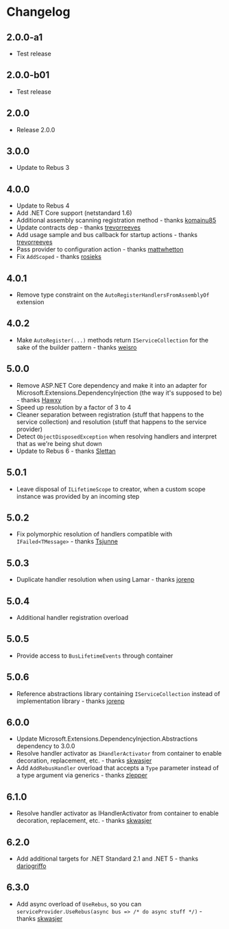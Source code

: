 # Changelog

## 2.0.0-a1
* Test release

## 2.0.0-b01
* Test release

## 2.0.0
* Release 2.0.0

## 3.0.0
* Update to Rebus 3

## 4.0.0
* Update to Rebus 4
* Add .NET Core support (netstandard 1.6)
* Additional assembly scanning registration method - thanks [komainu85]
* Update contracts dep - thanks [trevorreeves]
* Add usage sample and bus callback for startup actions - thanks [trevorreeves]
* Pass provider to configuration action - thanks [mattwhetton]
* Fix `AddScoped` - thanks [rosieks]


## 4.0.1
* Remove type constraint on the `AutoRegisterHandlersFromAssemblyOf` extension

## 4.0.2
* Make `AutoRegister(...)` methods return `IServiceCollection` for the sake of the builder pattern - thanks [weisro]

## 5.0.0
* Remove ASP.NET Core dependency and make it into an adapter for Microsoft.Extensions.DependencyInjection (the way it's supposed to be) - thanks [Hawxy]
* Speed up resolution by a factor of 3 to 4
* Cleaner separation between registration (stuff that happens to the service collection) and resolution (stuff that happens to the service provider)
* Detect `ObjectDisposedException` when resolving handlers and interpret that as we're being shut down
* Update to Rebus 6 - thanks [Slettan]

## 5.0.1
* Leave disposal of `ILifetimeScope` to creator, when a custom scope instance was provided by an incoming step

## 5.0.2
* Fix polymorphic resolution of handlers compatible with `IFailed<TMessage>` - thanks [Tsjunne]

## 5.0.3
* Duplicate handler resolution when using Lamar - thanks [jorenp]

## 5.0.4
* Additional handler registration overload

## 5.0.5
* Provide access to `BusLifetimeEvents` through container

## 5.0.6
* Reference abstractions library containing `IServiceCollection` instead of implementation library - thanks [jorenp]

## 6.0.0
* Update Microsoft.Extensions.DependencyInjection.Abstractions dependency to 3.0.0
* Resolve handler activator as `IHandlerActivator` from container to enable decoration, replacement, etc. - thanks [skwasjer]
* Add `AddRebusHandler` overload that accepts a `Type` parameter instead of a type argument via generics - thanks [zlepper]

## 6.1.0

* Resolve handler activator as IHandlerActivator from container to enable decoration, replacement, etc. - thanks [skwasjer]

## 6.2.0
* Add additional targets for .NET Standard 2.1 and .NET 5 - thanks [dariogriffo]

## 6.3.0
* Add async overload of `UseRebus`, so you can `serviceProvider.UseRebus(async bus => /* do async stuff */)` - thanks [skwasjer]


[dariogriffo]: https://github.com/dariogriffo
[Hawxy]: https://github.com/Hawxy
[jorenp]: https://github.com/jorenp
[komainu85]: https://github.com/komainu85
[mattwhetton]: https://github.com/mattwhetton
[rosieks]: https://github.com/rosieks
[skwasjer]: https://github.com/skwasjer
[Slettan]: nhttps://github.com/Slettan
[skwasjer]: https://github.com/skwasjer
[trevorreeves]: https://github.com/trevorreeves
[Tsjunne]: https://github.com/Tsjunne
[weisro]: https://github.com/weisro
[zlepper]: https://github.com/zlepper
